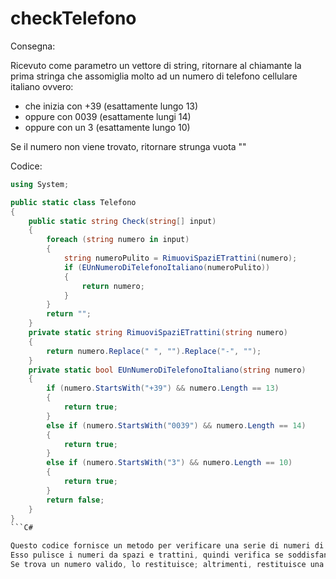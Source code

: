 # checkTelefono
Consegna:

Ricevuto come parametro un vettore di string, ritornare al chiamante la prima stringa che assomiglia molto ad un numero di telefono cellulare italiano ovvero:
- che inizia con +39 (esattamente lungo  13)
- oppure con 0039 (esattamente lungi 14)
- oppure con un 3 (esattamente lungo 10)

Se il numero non viene trovato, ritornare strunga vuota ""

Codice:
```C#
using System;

public static class Telefono
{
    public static string Check(string[] input)
    {
        foreach (string numero in input)
        {
            string numeroPulito = RimuoviSpaziETrattini(numero);
            if (EUnNumeroDiTelefonoItaliano(numeroPulito))
            {
                return numero;
            }
        }
        return "";
    }
    private static string RimuoviSpaziETrattini(string numero)
    {
        return numero.Replace(" ", "").Replace("-", "");
    }
    private static bool EUnNumeroDiTelefonoItaliano(string numero)
    {
        if (numero.StartsWith("+39") && numero.Length == 13)
        {
            return true;
        }
        else if (numero.StartsWith("0039") && numero.Length == 14)
        {
            return true;
        }
        else if (numero.StartsWith("3") && numero.Length == 10)
        {
            return true;
        }
        return false;
    }
}
```C#

Questo codice fornisce un metodo per verificare una serie di numeri di telefono alla ricerca del primo numero di telefono italiano valido.
Esso pulisce i numeri da spazi e trattini, quindi verifica se soddisfano le condizioni specifiche per i numeri di telefono italiani.
Se trova un numero valido, lo restituisce; altrimenti, restituisce una stringa vuota.

